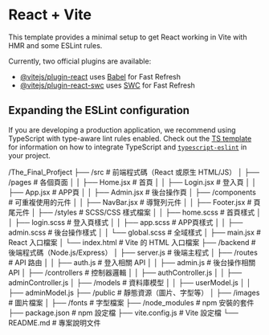 # React + Vite

This template provides a minimal setup to get React working in Vite with HMR and some ESLint rules.

Currently, two official plugins are available:

- [@vitejs/plugin-react](https://github.com/vitejs/vite-plugin-react/blob/main/packages/plugin-react) uses [Babel](https://babeljs.io/) for Fast Refresh
- [@vitejs/plugin-react-swc](https://github.com/vitejs/vite-plugin-react/blob/main/packages/plugin-react-swc) uses [SWC](https://swc.rs/) for Fast Refresh

## Expanding the ESLint configuration

If you are developing a production application, we recommend using TypeScript with type-aware lint rules enabled. Check out the [TS template](https://github.com/vitejs/vite/tree/main/packages/create-vite/template-react-ts) for information on how to integrate TypeScript and [`typescript-eslint`](https://typescript-eslint.io) in your project.

/The_Final_Profject
  ├── /src                   # 前端程式碼（React 或原生 HTML/JS）
  │     ├── /pages           # 各個頁面
  │     │     ├── Home.jsx   # 首頁
  │     │     ├── Login.jsx  # 登入頁
  │     │     ├── App.jsx    # APP頁
  │     │     ├── Admin.jsx  # 後台操作頁
  │     ├── /components      # 可重複使用的元件
  │     │     ├── NavBar.jsx # 導覽列元件
  │     │     ├── Footer.jsx # 頁尾元件
  │     ├── /styles          # SCSS/CSS 樣式檔案
  │     │     ├── home.scss  # 首頁樣式
  │     │     ├── login.scss # 登入頁樣式
  │     │     ├── app.scss   # APP頁樣式
  │     │     ├── admin.scss # 後台操作樣式
  │     │     └── global.scss # 全域樣式
  │     ├── main.jsx         # React 入口檔案
  │     └── index.html       # Vite 的 HTML 入口檔案
  ├── /backend               # 後端程式碼（Node.js/Express）
  │     ├── server.js        # 後端主程式
  │     ├── /routes          # API 路由
  │     │     ├── auth.js    # 登入相關 API
  │     │     ├── admin.js   # 後台操作相關 API
  │     ├── /controllers     # 控制器邏輯
  │     │     ├── authController.js
  │     │     ├── adminController.js
  │     ├── /models          # 資料庫模型
  │     │     ├── userModel.js
  │     │     ├── adminModel.js
  ├── /public                # 靜態資源（圖片、字型等）
  │     ├── /images          # 圖片檔案
  │     ├── /fonts           # 字型檔案
  ├── /node_modules          # npm 安裝的套件
  ├── package.json           # npm 設定檔
  ├── vite.config.js         # Vite 設定檔
  └── README.md              # 專案說明文件



